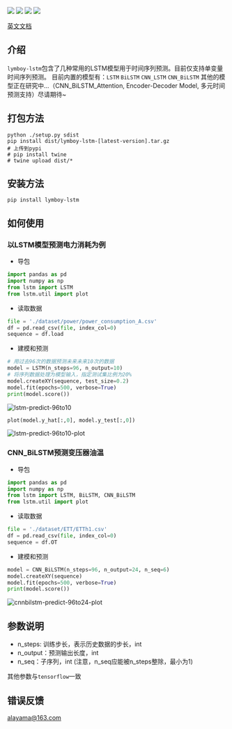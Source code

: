 ![](https://img.shields.io/badge/scikit--learn-0.20-brightgreen) ![](https://img.shields.io/badge/tensorflow-2-orange) ![](https://img.shields.io/badge/plotly-5.12-blue)
![](https://img.shields.io/badge/pandas-1.3-green)

[英文文档](./README.md)
## 介绍
`lymboy-lstm`包含了几种常用的LSTM模型用于时间序列预测。目前仅支持单变量时间序列预测。
目前内置的模型有：`LSTM` `BiLSTM` `CNN_LSTM`  `CNN_BiLSTM`
其他的模型正在研究中...（CNN_BiLSTM_Attention, Encoder-Decoder Model, 多元时间预测支持）尽请期待~

## 打包方法
```shell
python ./setup.py sdist
pip install dist/lymboy-lstm-[latest-version].tar.gz
# 上传到pypi
# pip install twine
# twine upload dist/*
```


## 安装方法
```shell
pip install lymboy-lstm
```

## 如何使用
### 以LSTM模型预测电力消耗为例
+ 导包
```python
import pandas as pd
import numpy as np
from lstm import LSTM
from lstm.util import plot
```
+ 读取数据
```python
file = './dataset/power/power_consumption_A.csv'
df = pd.read_csv(file, index_col=0)
sequence = df.load
```
+ 建模和预测
```python
# 用过去96次的数据预测未来未来10次的数据
model = LSTM(n_steps=96, n_output=10)
# 将序列数据处理为模型输入，指定测试集比例为20%
model.createXY(sequence, test_size=0.2)
model.fit(epochs=500, verbose=True)
print(model.score()) 
```
![lstm-predict-96to10](https://itbird.oss-cn-beijing.aliyuncs.com/img/2023/03/02/lstm-predict-96to10.png)

```python
plot(model.y_hat[:,0], model.y_test[:,0])
```
![lstm-predict-96to10-plot](https://itbird.oss-cn-beijing.aliyuncs.com/img/2023/03/02/lstm-predict-96to10-plot.png)

### CNN_BiLSTM预测变压器油温
+ 导包
```python
import pandas as pd
import numpy as np
from lstm import LSTM, BiLSTM, CNN_BiLSTM
from lstm.util import plot
```
+ 读取数据
```python
file = './dataset/ETT/ETTh1.csv'
df = pd.read_csv(file, index_col=0)
sequence = df.OT
```
+ 建模和预测
```python
model = CNN_BiLSTM(n_steps=96, n_output=24, n_seq=6)
model.createXY(sequence)
model.fit(epochs=500, verbose=True)
print(model.score())
```

![cnnbilstm-predict-96to24-plot](https://itbird.oss-cn-beijing.aliyuncs.com/img/2023/03/02/cnnbilstm-predict-96to24-plot.png)

## 参数说明

+ n_steps: 训练步长，表示历史数据的步长，int
+ n_output：预测输出长度，int
+ n_seq：子序列，int (注意，n_seq应能被n_steps整除，最小为1)

其他参数与`tensorflow`一致


## 错误反馈
alayama@163.com